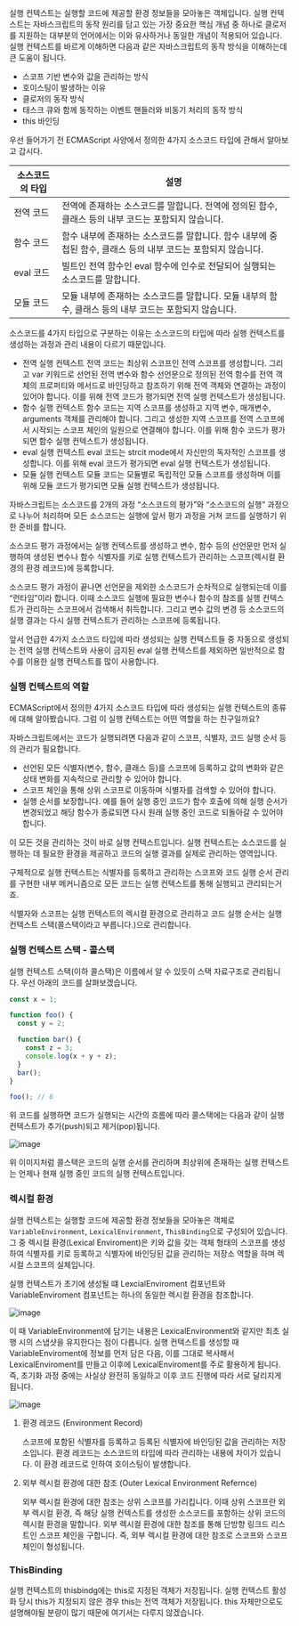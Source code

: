 실행 컨텍스트는 실행할 코드에 제공할 환경 정보들을 모아놓은 객체입니다. 실행 컨텍스트는 자바스크립트의 동작 원리를 담고 있는 가장 중요한 핵심 개념 중 하나로 클로저를 지원하는 대부분의 언어에서는 이와 유사하거나 동일한 개념이 적용되어 있습니다. 실행 컨텍스트를 바르게 이해하면 다음과 같은 자바스크립트의 동작 방식을 이해하는데 큰 도움이 됩니다.

- 스코프 기반 변수와 값을 관리하는 방식
- 호이스팅이 발생하는 이유
- 클로저의 동작 방식
- 태스크 큐와 함께 동작하는 이벤트 핸들러와 비동기 처리의 동작 방식
- this 바인딩

우선 들어가기 전 ECMAScript 사양에서 정의한 4가지 소스코드 타입에 관해서 알아보고 갑시다.

| 소스코드의 타입 | 설명                                                                                                          |
| --------------- | ------------------------------------------------------------------------------------------------------------- |
| 전역 코드       | 전역에 존재하는 소스코드를 말합니다. 전역에 정의된 함수, 클래스 등의 내부 코드는 포함되지 않습니다.           |
| 함수 코드       | 함수 내부에 존재하는 소스코드를 말합니다. 함수 내부에 중첩된 함수, 클래스 등의 내부 코드는 포함되지 않습니다. |
| eval 코드       | 빌트인 전역 함수인 eval 함수에 인수로 전달되어 실행되는 소스코드를 말합니다.                                  |
| 모듈 코드       | 모듈 내부에 존재하는 소스코드를 말합니다. 모듈 내부의 함수, 클래스 등의 내부 코드는 포함되지 않습니다.        |

소스코드를 4가지 타입으로 구분하는 이유는 소스코드의 타입에 따라 실행 컨텍스트를 생성하는 과정과 관리 내용이 다르기 때문입니다.

- 전역 실행 컨텍스트
  전역 코드는 최상위 스코프인 전역 스코프를 생성합니다. 그리고 var 키워드로 선언된 전역 변수와 함수 선언문으로 정의된 전역 함수를 전역 객체의 프로퍼티와 메서드로 바인딩하고 참조하기 위해 전역 객체와 연결하는 과정이 있어야 합니다. 이를 위해 전역 코드가 평가되면 전역 실행 컨텍스트가 생성됩니다.
- 함수 실행 컨텍스트
  함수 코드는 지역 스코프를 생성하고 지역 변수, 매개변수, arguments 객체를 관리해야 합니다. 그리고 생성한 지역 스코프를 전역 스코프에서 시작되는 스코프 체인의 일원으로 연결해야 합니다. 이를 위해 함수 코드가 평가되면 함수 실행 컨텍스트가 생성됩니다.
- eval 실행 컨텍스트
  eval 코드는 strcit mode에서 자신만의 독자적인 스코프를 생성합니다. 이를 위해 eval 코드가 평가되면 eval 실행 컨텍스트가 생성됩니다.
- 모듈 실행 컨텍스트
  모듈 코드는 모듈별로 독립적인 모듈 스코프를 생성하며 이를 위해 모듈 코드가 평가되면 모듈 실행 컨텍스트가 생성됩니다.

자바스크립트는 소스코드를 2개의 과정 “소스코드의 평가”와 “소스코드의 실행” 과정으로 나누어 처리하며 모든 소스코드는 실행에 앞서 평가 과정을 거쳐 코드를 실행하기 위한 준비를 합니다.

소스코드 평가 과정에서는 실행 컨텍스트를 생성하고 변수, 함수 등의 선언문만 먼저 실행하여 생성된 변수나 함수 식별자를 키로 실행 컨텍스트가 관리하는 스코프(렉시컬 환경의 환경 레코드)에 등록합니다.

소스코드 평가 과정이 끝나면 선언문을 제외한 소스코드가 순차적으로 실행되는데 이를 “런타임”이라 합니다. 이때 소스코드 실행에 필요한 변수나 함수의 참조를 실행 컨텍스트가 관리하는 스코프에서 검색해서 취득합니다. 그리고 변수 값의 변경 등 소스코드의 실행 결과는 다시 실행 컨텍스트가 관리하는 스코프에 등록됩니다.

앞서 언급한 4가지 소스코드 타입에 따라 생성되는 실행 컨텍스트들 중 자동으로 생성되는 전역 실행 컨텍스트와 사용이 금지된 eval 실행 컨텍스트를 제외하면 일반적으로 함수를 이용한 실행 컨텍스트를 많이 사용합니다.

### 실행 컨텍스트의 역할

ECMAScript에서 정의한 4가지 소스코드 타입에 따라 생성되는 실행 컨텍스트의 종류에 대해 알아봤습니다. 그럼 이 실행 컨텍스트는 어떤 역할을 하는 친구일까요?

자바스크립트에서는 코드가 실행되려면 다음과 같이 스코프, 식별자, 코드 실행 순서 등의 관리가 필요합니다.

- 선언된 모든 식별자(변수, 함수, 클래스 등)를 스코프에 등록하고 값의 변화와 같은 상태 변화를 지속적으로 관리할 수 있어야 합니다.
- 스코프 체인을 통해 상위 스코프로 이동하며 식별자를 검색할 수 있어야 합니다.
- 실행 순서를 보장합니다. 예를 들어 실행 중인 코드가 함수 호출에 의해 실행 순서가 변경되었고 해당 함수가 종료되면 다시 원래 실행 중인 코드로 되돌아갈 수 있어야 합니다.

이 모든 것을 관리하는 것이 바로 실행 컨텍스트입니다. 실행 컨텍스트는 소스코드를 실행하는 데 필요한 환경을 제공하고 코드의 실행 결과를 실제로 관리하는 영역입니다.

구체적으로 실행 컨텍스트는 식별자를 등록하고 관리하는 스코프와 코드 실행 순서 관리를 구현한 내부 메커니즘으로 모든 코드는 실행 컨텍스트를 통해 실행되고 관리되는거죠.

식별자와 스코프는 실행 컨텍스트의 렉시컬 환경으로 관리하고 코드 실행 순서는 실행 컨텍스트 스택(콜스택이라고 부릅니다.)으로 관리합니다.

### 실행 컨텍스트 스택 - 콜스택

실행 컨텍스트 스택(이하 콜스택)은 이름에서 알 수 있듯이 스택 자료구조로 관리됩니다. 우선 아래의 코드를 살펴보겠습니다.

```jsx
const x = 1;

function foo() {
  const y = 2;

  function bar() {
    const z = 3;
    console.log(x + y + z);
  }
  bar();
}

foo(); // 6
```

위 코드를 실행하면 코드가 실행되는 시간의 흐름에 따라 콜스택에는 다음과 같이 실행 컨텍스트가 추가(push)되고 제거(pop)됩니다.

![image](https://user-images.githubusercontent.com/48381447/233878643-71075b95-b664-4d78-bb0e-ceb6abe1b724.png)

위 이미지처럼 콜스택은 코드의 실행 순서를 관리하며 최상위에 존재하는 실행 컨텍스트는 언제나 현재 실행 중인 코드의 실행 컨텍스트입니다.

### 렉시컬 환경

실행 컨텍스트는 실행할 코드에 제공할 환경 정보들을 모아놓은 객체로 `VariableEnvironment`, `LexicalEnvironment`, `ThisBinding`으로 구성되어 있습니다. 그 중 렉시컬 환경(Lexical Enviroment)은 키와 값을 갖는 객체 형태의 스코프를 생성하여 식별자를 키로 등록하고 식별자에 바인딩된 값을 관리하는 저장소 역할을 하며 렉시컬 스코프의 실체입니다.

실행 컨텍스트가 초기에 생성될 떄 LexcialEnviroment 컴포넌트와 VariableEnviroment 컴포넌트는 하나의 동일한 렉시컬 환경을 참조합니다.

![image](https://user-images.githubusercontent.com/48381447/233878614-f836666f-149a-499b-9da3-0a34cb6b9923.png)

이 때 VariableEnvironment에 담기는 내용은 LexicalEnvironment와 같지만 최초 실행 시의 스냅샷을 유지한다는 점이 다릅니다. 실행 컨텍스트를 생성할 때 VariableEnviroment에 정보를 먼저 담은 다음, 이를 그대로 복사해서 LexicalEnviroment를 만들고 이후에 LexicalEnviroment를 주로 활용하게 됩니다. 즉, 초기화 과정 중에는 사실상 완전히 동일하고 이후 코드 진행에 따라 서로 달리지게 됩니다.

![image](https://user-images.githubusercontent.com/48381447/233878598-92cd432b-5032-4423-86ec-220bf07d3225.png)

1. 환경 레코드 (Environment Record)

   스코프에 포함된 식별자를 등록하고 등록된 식별자에 바인딩된 값을 관리하는 저장소입니다. 환경 레코드는 소스코드의 타입에 따라 관리하는 내용에 차이가 있습니다. 이 환경 레코드로 인하여 호이스팅이 발생합니다.

2. 외부 렉시컬 환경에 대한 참조 (Outer Lexical Environment Refernce)

   외부 렉시컬 환경에 대한 참조는 상위 스코프를 가리킵니다. 이때 상위 스코프란 외부 렉시컬 환경, 즉 해당 실행 컨텍스트를 생성한 소스코드를 포함하는 상위 코드의 렉시컬 환경을 말합니다. 외부 렉시컬 환경에 대한 참조를 통해 단방향 링크드 리스트인 스코프 체인을 구합니다. 즉, 외부 렉시컬 환경에 대한 참조로 스코프와 스코프체인이 형성됩니다.

### ThisBinding

실행 컨텍스트의 thisbindg에는 this로 지정된 객체가 저장됩니다. 실행 컨텍스트 활성화 당시 this가 지정되지 않은 경우 this는 전역 객체가 저장됩니다. this 자체만으로도 설명해야될 분량이 많기 때문에 여기서는 다루지 않겠습니다.
